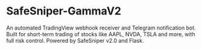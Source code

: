 # SafeSniper-GammaV2
An automated TradingView webhook receiver and Telegram notification bot. Built for short-term trading of stocks like AAPL, NVDA, TSLA and more, with full risk control. Powered by SafeSniper v2.0 and Flask.

